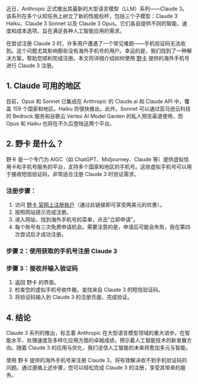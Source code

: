 近日，Anthropic 正式推出其最新的大型语言模型（LLM）系列——Claude 3。该系列在多个认知任务上树立了新的性能标杆，包括三个子模型：Claude 3 Haiku、Claude 3 Sonnet 以及 Claude 3 Opus。它们各自提供不同的智能、速度和成本选项，旨在满足各种人工智能应用的需求。

在尝试注册 Claude 3 时，许多用户遭遇了一个常见难题——手机验证码无法收到。这个问题尤其影响那些没有海外手机号的用户。幸运的是，我们找到了一种解决方案，帮助您顺利完成注册。本文将详细介绍如何使用 [野卡](https://bit.ly/bewildcard) 提供的海外手机号进行 Claude 3 注册。

## 1. Claude 可用的地区

目前，Opus 和 Sonnet 已集成在 Anthropic 的 Claude.ai 和 Claude API 中，覆盖 159 个国家和地区。Haiku 将很快推出。此外，Sonnet 可以通过亚马逊云科技的 Bedrock 服务和谷歌云 Vertex AI Model Garden 的私人预览渠道使用，而 Opus 和 Haiku 也将在不久后登陆这两个平台。

## 2. 野卡 是什么？

野卡 是一个专门为 AIGC（如 ChatGPT、Midjourney、Claude 等）提供虚拟信用卡和手机号服务的平台，支持多个国家和地区的手机号。这些虚拟手机号可以用于接收短信验证码，非常适合注册 Claude 3 时验证需求。

### 注册步骤：

1. 访问 [野卡 官网上注册账户](https://bit.ly/bewildcard)（通过此链接即可享受两美元的优惠）。
2. 按照网站提示完成注册。
3. 进入网站，找到海外手机号的菜单，点击“立即申请”。
4. 每个账号有三次免费申请机会。需要注意的是，申请后可能会失败，我在第四次尝试后才成功注册。

### 步骤 2：使用获取的手机号注册 Claude 3

### 步骤 3：接收并输入验证码

1. 返回 野卡 的界面。
2. 检查您的虚拟手机号收件箱，查找来自 Claude 3 的短信验证码。
3. 将验证码输入到 Claude 3 的注册页面，完成验证。

## 4. 结论

Claude 3 系列的推出，标志着 Anthropic 在大型语言模型领域的重大进步。在智能水平、处理速度及多样化应用方面的卓越成绩，预示着人工智能技术的新发展方向。随着 Claude 3 的应用与优化，我们坚信人工智能的未来将愈加多元与智能。

使用 野卡 提供的海外手机号来注册 Claude 3，将有效解决收不到手机验证码的问题。通过遵循上述步骤，您可以轻松完成 Claude 3 的注册，享受其带来的服务。